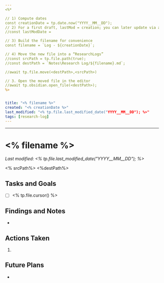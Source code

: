 ```yaml
---
<%* 

// 1) Compute dates
const creationDate = tp.date.now("YYYY__MM__DD");
// 2) For a first draft, lastMod = creation; you can later update via a save-trigger
//const lastModDate =

// 3) Build the filename for convenience
const filename = `Log - ${creationDate}`;

// 4) Move the new file into a “ResearchLogs” 
//const srcPath = tp.file.path(true);
//const destPath = `Notes\Research Log/${filename}.md`;

//await tp.file.move(<destPath>,<srcPath>)

// 3. Open the moved file in the editor
//await tp.obsidian.open_file(<destPath>);
%>


title: "<% filename %>"
created: "<% creationDate %>"
last_modified: "<% tp.file.last_modified_date("YYYY__MM__DD"); %>"
tags: [research-log]
---
```



---
# <% filename %>  
_Last modified: <% tp.file.last_modified_date("YYYY__MM__DD"); %>_

<% srcPath%>
<%destPath%>
## Tasks and Goals
- [ ] <% tp.file.cursor() %>

## Findings and Notes
- 

## Actions Taken
1. 

## Future Plans
- 
